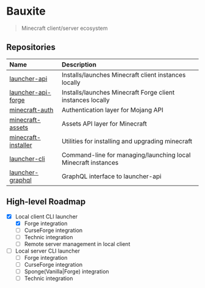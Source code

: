 # Bauxite

> Minecraft client/server ecosystem

## Repositories

| Name                                                  | Description                                                   |
|:------------------------------------------------------|:--------------------------------------------------------------|
| [launcher-api](./packages/launcher-api)               | Installs/launches Minecraft client instances locally          |
| [launcher-api-forge](./packages/launcher-api)         | Installs/launches Minecraft Forge client instances locally    |
| [minecraft-auth](./packages/minecraft-auth)           | Authentication layer for Mojang API                           |
| [minecraft-assets](./packages/minecraft-assets)       | Assets API layer for Minecraft                                |
| [minecraft-installer](./packages/minecraft-installer) | Utilities for installing and upgrading minecraft              |
| [launcher-cli](./packages/launcher-cli)               | Command-line for managing/launching local Minecraft instances |
| [launcher-graphql](./packages/launcher-graphql)       | GraphQL interface to launcher-api                             |

## High-level Roadmap

* [x] Local client CLI launcher
  * [x] Forge integration
  * [ ] CurseForge integration
  * [ ] Technic integration
  * [ ] Remote server management in local client
* [ ] Local server CLI launcher
  * [ ] Forge integration
  * [ ] CurseForge integration
  * [ ] Sponge(Vanilla|Forge) integration
  * [ ] Technic integration
